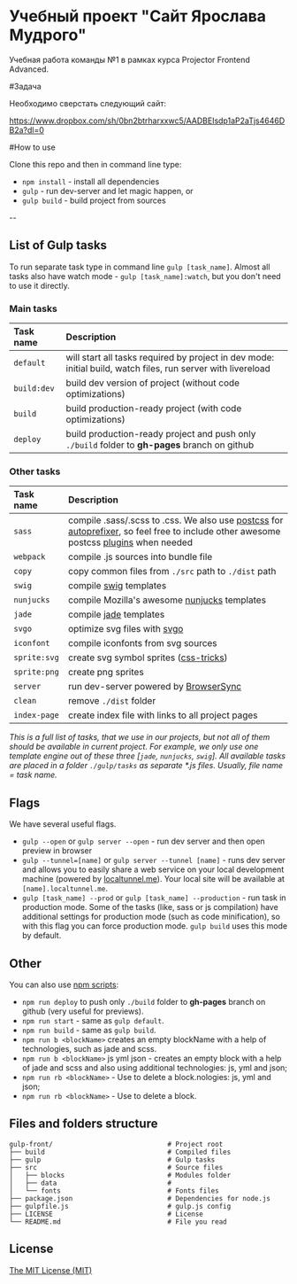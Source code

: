 Учебный проект "Сайт Ярослава Мудрого"
=========

Учебная работа команды №1 в рамках курса Projector Frontend Advanced.

#Задача

Необходимо сверстать следующий сайт:

https://www.dropbox.com/sh/0bn2btrharxxwc5/AADBEIsdp1aP2aTjs4646DB2a?dl=0

#How to use

Clone this repo and then in command line type:

* `npm install` - install all dependencies
* `gulp` - run dev-server and let magic happen, or
* `gulp build` - build project from sources

--

## List of Gulp tasks

To run separate task type in command line `gulp [task_name]`.
Almost all tasks also have watch mode - `gulp [task_name]:watch`, but you don't need to use it directly.

### Main tasks
Task name          | Description                                                      
:------------------|:----------------------------------
`default`          | will start all tasks required by project in dev mode: initial build, watch files, run server with livereload
`build:dev`        | build dev version of project (without code optimizations)
`build`            | build production-ready project (with code optimizations)
`deploy`           | build production-ready project and push only `./build` folder to **gh-pages** branch on github

### Other tasks
Task name          | Description                                                      
:------------------|:----------------------------------
`sass` 	         | compile .sass/.scss to .css. We also use [postcss](https://github.com/postcss/postcss) for [autoprefixer](https://github.com/postcss/autoprefixer), so feel free to include other awesome postcss [plugins](https://github.com/postcss/postcss#plugins) when needed
`webpack`          | compile .js sources into bundle file
`copy`             | copy common files from `./src` path to `./dist` path
`swig`             | compile [swig](http://paularmstrong.github.io/swig/)  templates
`nunjucks`         | compile Mozilla's awesome [nunjucks](https://mozilla.github.io/nunjucks/) templates
`jade`             | compile [jade](http://jade-lang.com/) templates
`svgo`             | optimize svg files with [svgo](https://github.com/svg/svgo)
`iconfont`         | compile iconfonts from svg sources
`sprite:svg`       | create svg symbol sprites ([css-tricks](https://css-tricks.com/svg-sprites-use-better-icon-fonts/))
`sprite:png`       | create png sprites
`server`           | run dev-server powered by [BrowserSync](https://www.browsersync.io/)
`clean`            | remove `./dist` folder
`index-page`       | create index file with links to all project pages

_This is a full list of tasks, that we use in our projects, but not all of them should be available in current project. For example, we only use one template engine out of these three [`jade`, `nunjucks`, `swig`]. All available tasks are placed in a folder `./gulp/tasks` as separate *.js files. Usually, file name = task name._


## Flags

We have several useful flags.

* `gulp --open` or `gulp server --open` - run dev server and then open preview in browser
* `gulp --tunnel=[name]` or `gulp server --tunnel [name]` - runs dev server and allows you to easily share a web service on your local development machine (powered by [localtunnel.me](https://localtunnel.me/)). Your local site will be available at `[name].localtunnel.me`.
* `gulp [task_name] --prod` or `gulp [task_name] --production` - run task in production mode. Some of the tasks (like, sass or js compilation) have additional settings for production mode (such as code minification), so with this flag you can force production mode. `gulp build` uses this mode by default.

## Other
You can also use [npm scripts](https://docs.npmjs.com/misc/scripts):

* `npm run deploy` to push only `./build` folder to **gh-pages** branch on github (very useful for previews).
* `npm run start` - same as `gulp default`.
* `npm run build` - same as `gulp build`.
* `npm run b <blockName>` creates an empty blockName with a help of technologies, such as jade and scss.
* `npm run b <blockName>` js yml json - creates an empty block with a help of jade and scss and also using additional technologies: js, yml and json;
* `npm run rb <blockName>` - Use to delete a block.nologies: js, yml and json;
* `npm run rb <blockName>` - Use to delete a block.

## Files and folders structure

```
gulp-front/                             # Project root
├── build                               # Compiled files
├── gulp                                # Gulp tasks
├── src                                 # Source files
│   ├── blocks                          # Modules folder
│   ├── data                            #
│   └── fonts                           # Fonts files
├── package.json                        # Dependencies for node.js
├── gulpfile.js                         # gulp.js config
├── LICENSE                             # License
└── README.md                           # File you read
```


## License
[The MIT License (MIT)](LICENSE)
